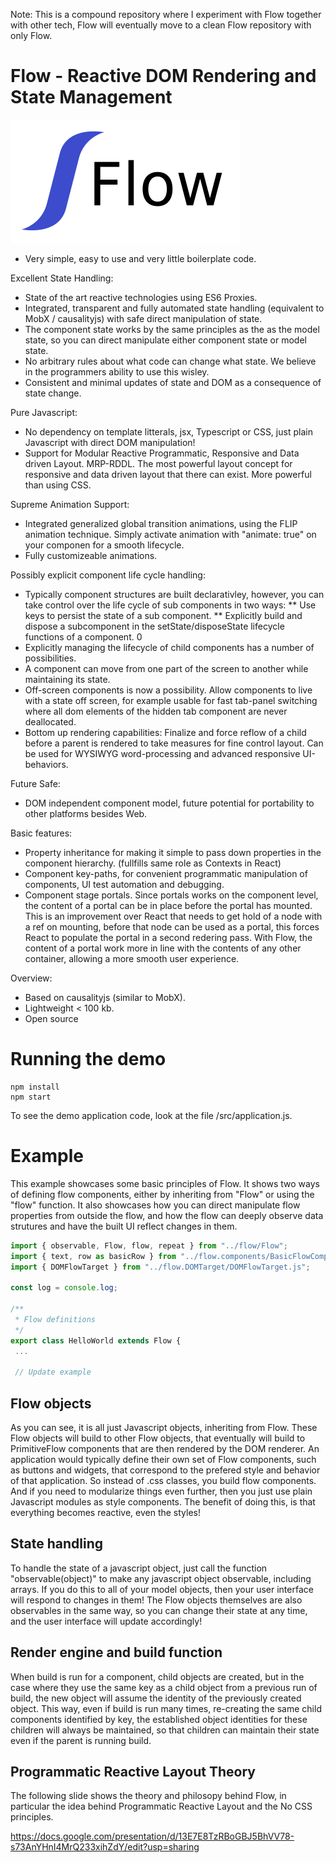 Note: This is a compound repository where I experiment with Flow together with other tech, Flow will eventually move to a clean Flow repository with only Flow. 

# Flow - Reactive DOM Rendering and State Management

![Logotype](/src/document/flow.PNG?raw=true "Flow Logotype")

* Very simple, easy to use and very little boilerplate code.

Excellent State Handling: 

* State of the art reactive technologies using ES6 Proxies. 
* Integrated, transparent and fully automated state handling (equivalent to MobX / causalityjs) with safe direct manipulation of state. 
* The component state works by the same principles as the as the model state, so you can direct manipulate either component state or model state. 
* No arbitrary rules about what code can change what state. We believe in the programmers ability to use this wisley. 
* Consistent and minimal updates of state and DOM as a consequence of state change. 

Pure Javascript: 

* No dependency on template litterals, jsx, Typescript or CSS, just plain Javascript with direct DOM manipulation! 
* Support for Modular Reactive Programmatic, Responsive and Data driven Layout. MRP-RDDL. The most powerful layout concept for responsive and data driven layout that there can exist. More powerful than using CSS. 

Supreme Animation Support: 

* Integrated generalized global transition animations, using the FLIP animation technique. Simply activate animation with "animate: true" on your componen for a smooth lifecycle. 
* Fully customizeable animations. 

Possibly explicit component life cycle handling: 

* Typically component structures are built declarativley, however, you can take control over the life cycle of sub components in two ways: 
    ** Use keys to persist the state of a sub component. 
    ** Explicitly build and dispose a subcomponent in the setState/disposeState lifecycle functions of a component. 0
* Explicitly managing the lifecycle of child components has a number of possibilities. 
* A component can move from one part of the screen to another while maintaining its state. 
* Off-screen components is now a possibility. Allow components to live with a state off screen, for example usable for fast tab-panel switching where all dom elements of the hidden tab component are never deallocated.  
* Bottom up rendering capabilities: Finalize and force reflow of a child before a parent is rendered to take measures for fine control layout. Can be used for WYSIWYG word-processing and advanced responsive UI-behaviors.  

Future Safe: 

* DOM independent component model, future potential for portability to other platforms besides Web. 

Basic features: 

* Property inheritance for making it simple to pass down properties in the component hierarchy. (fullfills same role as Contexts in React)  
* Component key-paths, for convenient programmatic manipulation of components, UI test automation and debugging.
* Component stage portals. Since portals works on the component level, the content of a portal can be in place before the portal has mounted. This is an improvement over React that needs to get hold of a node with a ref on mounting, before that node can be used as a portal, this forces React to populate the portal in a second redering pass. With Flow, the content of a portal work more in line with the contents of any other container, allowing a more smooth user experience.  

Overview: 

* Based on causalityjs (similar to MobX).  
* Lightweight < 100 kb.
* Open source 


# Running the demo

```console
npm install
npm start
```
To see the demo application code, look at the file /src/application.js.


# Example

This example showcases some basic principles of Flow. It shows two ways of defining flow components, either by inheriting from "Flow" or using the "flow" function. It also showcases how you can direct manipulate flow properties from outside the flow, and how the flow can deeply observe data strutures and have the built UI reflect changes in them. 


```js
import { observable, Flow, flow, repeat } from "../flow/Flow";
import { text, row as basicRow } from "../flow.components/BasicFlowComponents";
import { DOMFlowTarget } from "../flow.DOMTarget/DOMFlowTarget.js";

const log = console.log;

/**
 * Flow definitions
 */
export class HelloWorld extends Flow {
 ...

 // Update example
```

## Flow objects
As you can see, it is all just Javascript objects, inheriting from Flow. These Flow objects will build to other Flow objects, that eventually will build to PrimitiveFlow components that are then rendered by the DOM renderer. An application would typically define their own set of Flow components, such as buttons and widgets, that correspond to the prefered style and behavior of that application. So instead of .css classes, you build flow components. And if you need to modularize things even further, then you just use plain Javascript modules as style components. The benefit of doing this, is that everything becomes reactive, even the styles!

## State handling
To handle the state of a javascript object, just call the function "observable(object)" to make any javascript object observable, including arrays. If you do this to all of your model objects, then your user interface will respond to changes in them! The Flow objects themselves are also observables in the same way, so you can change their state at any time, and the user interface will update accordingly!  

## Render engine and build function
When build is run for a component, child objects are created, but in the case where they use the same key as a child object from a previous run of build, the new object will assume the identity of the previously created object. This way, even if build is run many times, re-creating the same child components identified by key, the established object identities for these children will always be maintained, so that children can maintain their state even if the parent is running build.  

## Programmatic Reactive Layout Theory

The following slide shows the theory and philosopy behind Flow, in particular the idea behind Programmatic Reactive Layout and the No CSS principles.
 
https://docs.google.com/presentation/d/13E7E8TzRBoGBJ5BhVV78-s73AnYHnI4MrQ233xihZdY/edit?usp=sharing

